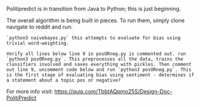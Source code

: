 Politipredict is in transition from Java to Python; this is just beginning.

The overall algorithm is being built in pieces. To run them, simply clone navigate to reddit and run:

    `python3 naivebayes.py` this attempts to evaluate for bias using trivial word-weighting.

    Verify all lines below line 9 in posORneg.py is commented out. run `python3 posORneg.py`. This preprocesses all the data, trains the classifiers involved and saves everything with pickles. Then comment out line 9, uncomment code below and run `python3 posORneg.py`. This is the first stage of evaluating bias using sentiment - determines if a statement about a topic pos or negative?

For more info visit: https://quip.com/TbbtAQpmo25S/Design-Doc-PolitiPredict

